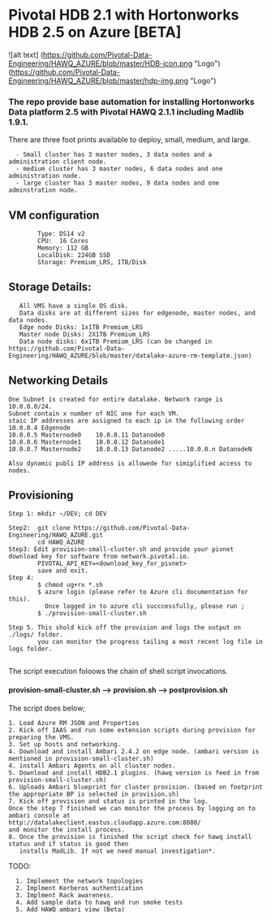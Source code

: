 # Pivotal HDB 2.1 with Hortonworks HDB 2.5 on Azure [BETA]

![alt text]
(https://github.com/Pivotal-Data-Engineering/HAWQ_AZURE/blob/master/HDB-icon.png "Logo")
(https://github.com/Pivotal-Data-Engineering/HAWQ_AZURE/blob/master/hdp-img.png "Logo")

### The repo provide base automation for installing Hortonworks Data platform 2.5 with Pivotal HAWQ 2.1.1 including Madlib 1.9.1.

There are three foot prints available to deploy, small, medium, and large. 

```
  - Small cluster has 3 master nodes, 3 data nodes and a administration client node.
  - medium cluster has 3 master nodes, 6 data nodes and one administration node.
  - large cluster has 3 master nodes, 9 data nodes and one adminstration node.
```
## VM configuration
```
        Type: DS14 v2
        CPU:  16 Cores
        Memory: 112 GB
        LocalDisk: 224GB SSD
        Storage: Premium_LRS, 1TB/Disk
```    

## Storage Details:
```
   All VMS have a single OS disk.
   Data disks are at different sizes for edgenode, master nodes, and data nodes.
   Edge node Disks: 1x1TB Premium_LRS
   Master node Disks: 2X1TB Premium_LRS
   Data node disks: 6x1TB Premium_LRS (can be changed in https://github.com/Pivotal-Data-Engineering/HAWQ_AZURE/blob/master/datalake-azure-rm-template.json)
```   
## Networking Details   
```
One Subnet is created for entire datalake. Network range is 10.0.0.0/24.
Subnet contain x number of NIC one for each VM.
staic IP addresses are assigned to each ip in the following order
10.0.0.4 Edgenode
10.0.0.5 Masternode0    10.0.0.11 Datanode0
10.0.0.6 Masternode1    10.0.0.12 Datanode1
10.0.0.7 Masternode2    10.0.0.13 Datanode2 .....10.0.0.n DatanodeN

Also dynamic publi IP address is allowede for simiplified access to nodes. 
```
## Provisioning
```
Step 1: mkdir ~/DEV; cd DEV

Step2:  git clone https://github.com/Pivotal-Data-Engineering/HAWQ_AZURE.git
        cd HAWQ_AZURE
Step3: Edit provision-small-cluster.sh and provide your pivnet download key for software from network.pivotal.io.
        PIVOTAL_API_KEY=<download_key_for_pivnet> 
        save and exit.
Step 4: 
        $ chmod ug+rx *.sh
        $ azure login (please refer to Azure cli documentation for this).
          Once logged in to azure cli succcessfully, please run ;
        $ ./provision-small-cluster.sh
        
Step 5. This shold kick off the provision and logs the output on ./logs/ folder.
        you can monitor the progress tailing a most recent log file in logs folder.
        
```        
The script execution foloows the chain of shell script invocations.
#### provision-small-cluster.sh --> provision.sh --> postprovision.sh

The script does below;
```
1. Load Azure RM JSON and Properties
2. Kick off IAAS and run some extension scripts during provision for preparing the VMS.
3. Set up hosts and networking.
4. Download and install Ambari 2.4.2 on edge node. (ambari version is mentioned in provision-small-cluster.sh)
4. install Ambari Agents on all cluster nodes.
5. Download and install HDB2.1 plugins. (hawq version is feed in from provision-small-cluster.sh)
6. Uploads Ambari blueprint for cluster provision. (based on footprint the appropriate BP is selected in provision.sh)
7. Kick off provision and status is printed in the log.
Once the step 7 finished we can monitor the process by logging on to ambari console at 
http://datalakeclient.eastus.cloudapp.azure.com:8080/
and monitor the install process.
8. Once the provision is finished the script check for hawq install status and if status is good then 
   installs MadLib. If not we need manual investigation*.
```

TODO:
```
  1. Implement the network topologies
  2. Implment Kerberos authentication
  3. Implment Rack awareness.
  4. Add sample data to hawq and run smoke tests
  5. Add HAWQ ambari view (Beta)
  
